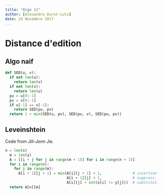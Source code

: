 ```yaml
---
title: "Algo 11"
author: [Alexandre Duret-Lutz]
date: 29 Novembre 2017
...
```


# Distance d'edition

## Algo naif

```python
def SED(u, v):
  if not len(u):
    return len(v)
  if not len(v):
    return len(u)
  pu = u[0:-1]
  pv = v[0:-1]
  if u[-1] == v[-1]:
    return SED(pu, pv)
  return 1 + min(SED(u, pv), SED(pu, v), SED(pu, pv))
```

## Leveinshtein

Code from *Jill-Jenn Jie*.

```python
n = len(x)
  m = len(y)
  A = [[i + j for j in range(m + 1)] for i in range(n + 1)]
  for i in range(n):
    for j in range(m):
      A[i + 1][j + 1] = min(A[i][j + 1] + 1,              # insertion
                            A[i + 1][j] + 1,              # suppress.
                            A[i][j] + int(x[i] != y[j]))  # substitut.
  return A[n][m]
```
